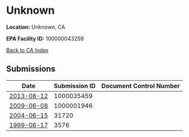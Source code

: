 # Unknown

**Location:** Unknown, CA

**EPA Facility ID:** 100000043259

[Back to CA Index](../../index.md)

## Submissions

| Date | Submission ID | Document Control Number |
|------|--------------|-------------------------|
| [2013-08-12](submissions/1000035459.md) | 1000035459 |  |
| [2009-06-08](submissions/1000001946.md) | 1000001946 |  |
| [2004-06-15](submissions/31720.md) | 31720 |  |
| [1999-06-17](submissions/3576.md) | 3576 |  |
